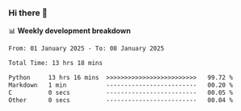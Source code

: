 ### Hi there 👋

<!--
**rajaahdjey/rajaahdjey** is a ✨ _special_ ✨ repository because its `README.md` (this file) appears on your GitHub profile.

Here are some ideas to get you started:

- 🔭 I’m currently working on ...
- 🌱 I’m currently learning ...
- 👯 I’m looking to collaborate on ...
- 🤔 I’m looking for help with ...
- 💬 Ask me about ...
- 📫 How to reach me: ...
- 😄 Pronouns: ...
- ⚡ Fun fact: ...
-->

📊 **Weekly development breakdown**
<!--START_SECTION:waka-->

```txt
From: 01 January 2025 - To: 08 January 2025

Total Time: 13 hrs 18 mins

Python     13 hrs 16 mins  >>>>>>>>>>>>>>>>>>>>>>>>>   99.72 %
Markdown   1 min           -------------------------   00.20 %
C          0 secs          -------------------------   00.05 %
Other      0 secs          -------------------------   00.04 %
```

<!--END_SECTION:waka-->
